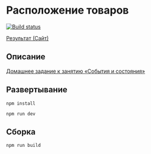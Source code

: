 # Расположение товаров

[![Build status](https://ci.appveyor.com/api/projects/status/w4ur1cbta9spkf2g?svg=true)](https://ci.appveyor.com/project/SirPen9uin/ra-16-event-state-layout)

[Результат (Сайт)](https://sirpen9uin.github.io/ra-16-event-state-layout)

## Описание

[Домашнее задание к занятию «События и состояния»](https://github.com/netology-code/ra16-homeworks/tree/ra-51/events-state/layouts)

## Развертывание

```npm install```

```npm run dev```

## Сборка

```npm run build```